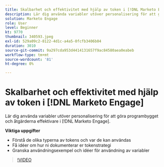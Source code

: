 ```yaml
---
title: Skalbarhet och effektivitet med hjälp av token i [!DNL Marketo Engage]
description: Lär dig använda variabler utöver personalisering för att göra programbygget och åtgärderna effektivare i [!DNL Marketo Engage].
solution: Marketo Engage
role: User
level: Beginner
kt: 9770
thumbnail: 340593.jpeg
exl-id: 529a09c2-8122-4d1c-a4a5-0fcfb3406b04
duration: 3010
source-git-commit: 9a297cda953d4414131657f9ac84580aea0eabeb
workflow-type: tm+mt
source-wordcount: '81'
ht-degree: 0%

---
```


# Skalbarhet och effektivitet med hjälp av token i [!DNL Marketo Engage]

Lär dig använda variabler utöver personalisering för att göra programbygget och åtgärderna effektivare i [!DNL Marketo Engage].

**Viktiga uppgifter**

* Förstå de olika typerna av tokens och var de kan användas
* Få idéer om hur ni dokumenterar er tokenstrategi
* Granska användningsexempel och idéer för användning av variabler

>[!VIDEO](https://video.tv.adobe.com/v/340593/?quality=12&learn=on)
